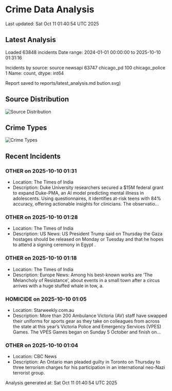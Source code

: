 # Crime Data Analysis
Last updated: Sat Oct 11 01:40:54 UTC 2025

## Latest Analysis

Loaded 63848 incidents
Date range: 2024-01-01 00:00:00 to 2025-10-10 01:31:16

Incidents by source:
source
newsapi           63747
chicago_pd          100
chicago_police        1
Name: count, dtype: int64

Report saved to reports/latest_analysis.md
bution.svg)

## Source Distribution
![Source Distribution](images/source_distribution.svg)

## Crime Types
![Crime Types](images/crime_types.svg)

## Recent Incidents

### OTHER on 2025-10-10 01:31
- Location: The Times of India
- Description: Duke University researchers secured a $15M federal grant to expand Duke-PMA, an AI model predicting mental illness in adolescents. Using questionnaires, it identifies at-risk teens with 84% accuracy, offering actionable insights for clinicians. The observatio…


### OTHER on 2025-10-10 01:28
- Location: The Times of India
- Description: US News: US President Trump said on Thursday the Gaza hostages should be released on Monday or Tuesday and that he hopes to attend a signing ceremony in Egypt .


### OTHER on 2025-10-10 01:18
- Location: The Times of India
- Description: Europe News: Among his best-known works are ‘The Melancholy of Resistance’, about events in a small town after a circus arrives with a huge stuffed whale in tow, a.


### HOMICIDE on 2025-10-10 01:05
- Location: Starweekly.com.au
- Description: More than 200 Ambulance Victoria (AV) staff have swapped their uniforms for sports gear as they take on colleagues from across the state at this year’s Victoria Police and Emergency Services (VPES) Games. The VPES Games began on Sunday 5 October and finish on…


### OTHER on 2025-10-10 01:04
- Location: CBC News
- Description: An Ontario man pleaded guilty in Toronto on Thursday to three terrorism charges for his participation in an international neo-Nazi terrorist group.

Analysis generated at: Sat Oct 11 01:40:54 UTC 2025
